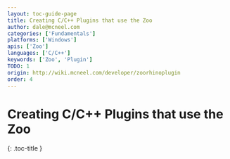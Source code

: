 ```yaml
---
layout: toc-guide-page
title: Creating C/C++ Plugins that use the Zoo
author: dale@mcneel.com
categories: ['Fundamentals']
platforms: ['Windows']
apis: ['Zoo']
languages: ['C/C++']
keywords: ['Zoo', 'Plugin']
TODO: 1
origin: http://wiki.mcneel.com/developer/zoorhinoplugin
order: 4
---
```


# Creating C/C++ Plugins that use the Zoo
{: .toc-title }
